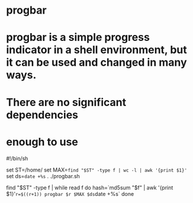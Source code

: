 # progbar 
# progbar is a simple progress indicator in a shell environment, but it can be used and changed in many ways.
# There are no significant dependencies
# enough to use

#!/bin/sh

set ST=/home/ 
set MAX=`find "$ST" -type f | wc -l | awk '{print $1}'`
set ds=`date +%s`
. ./progbar.sh

find "$ST" -type f | while read f
do
 hash=`md5sum "$f" | awk '{print $1}'`
 r=$((r+1))
 progbar $r $MAX $ds `date +%s`
done
